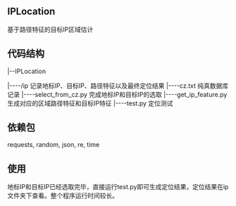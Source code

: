 ## IPLocation

基于路径特征的目标IP区域估计

## 代码结构

|--IPLocation

|----/ip 记录地标IP、目标IP、路径特征以及最终定位结果
|----cz.txt 纯真数据库记录
|----select_from_cz.py 完成地标IP和目标IP的选取
|----get_ip_feature.py 生成对应的区域路径特征和目标IP特征
|----test.py 定位测试

## 依赖包

requests, random, json, re, time

## 使用

地标IP和目标IP已经选取完毕，直接运行test.py即可生成定位结果，定位结果在ip文件夹下查看。整个程序运行时间较长。
